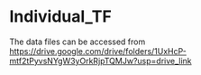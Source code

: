 # Individual_TF

The data files can be accessed from https://drive.google.com/drive/folders/1UxHcP-mtf2tPyvsNYgW3yOrkRjpTQMJw?usp=drive_link
